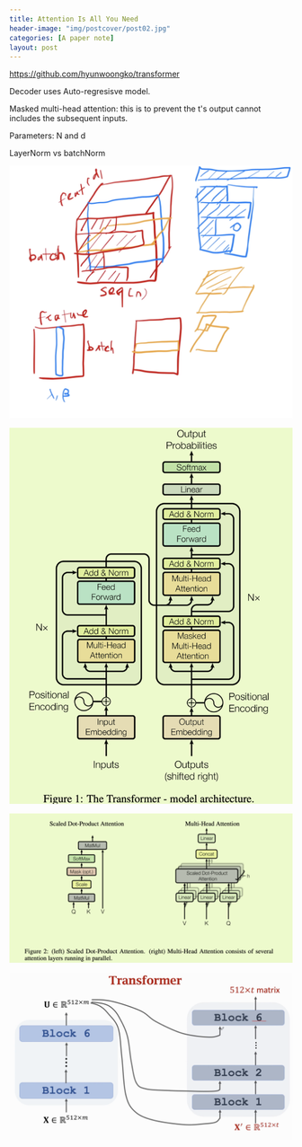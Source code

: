 ```yaml
---
title: Attention Is All You Need
header-image: "img/postcover/post02.jpg"
categories: [A paper note]
layout: post
---
```


https://github.com/hyunwoongko/transformer

Decoder uses Auto-regresisve model.

Masked multi-head attention: this is to prevent the t's output cannot includes the subsequent inputs.

Parameters: N and d

LayerNorm vs batchNorm

![image-20230509141907224](../../img/a_img_store/image-20230509141907224.png)

![image-20230509131836284](../../img/a_img_store/image-20230509131836284.png)

![image-20230509131849366](../../img/a_img_store/image-20230509131849366.png)

![image-20230509135430026](../../img/a_img_store/image-20230509135430026.png)